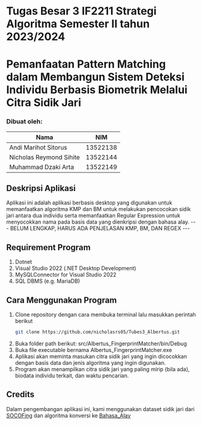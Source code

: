 # Tugas Besar 3 IF2211 Strategi Algoritma Semester II tahun 2023/2024
# Pemanfaatan Pattern Matching dalam Membangun Sistem Deteksi Individu Berbasis Biometrik Melalui Citra Sidik Jari

### Dibuat oleh:
| Nama | NIM |
| -------- | --------- |
| Andi Marihot Sitorus | 13522138 |
| Nicholas Reymond Sihite | 13522144 |
| Muhammad Dzaki Arta | 13522149 |

## Deskripsi Aplikasi
Aplikasi ini adalah aplikasi berbasis desktop yang digunakan untuk memanfaatkan algoritma KMP dan BM untuk melakukan pencocokan sidik jari
antara dua individu serta memanfaatkan Regular Expression untuk menyocokkan nama pada basis data yang dienkripsi dengan bahasa alay.
--- BELUM LENGKAP, HARUS ADA PENJELASAN KMP, BM, DAN REGEX ---

## Requirement Program
1. Dotnet
2. Visual Studio 2022 (.NET Desktop Development)
3. MySQLConnector for Visual Studio 2022
4. SQL DBMS (e.g. MariaDB)

## Cara Menggunakan Program
1. Clone repository dengan cara membuka terminal lalu masukkan perintah berikut
   ```sh
   git clone https://github.com/nicholasrs05/Tubes3_Albertus.git
   ```
2. Buka folder path berikut: src/Albertus_FingerprintMatcher/bin/Debug
3. Buka file executable bernama Albertus_FingerprintMatcher.exe
4. Aplikasi akan meminta masukan citra sidik jari yang ingin dicocokkan dengan basis data dan jenis algoritma yang ingin digunakan.
6. Program akan menampilkan citra sidik jari yang paling mirip (bila ada), biodata individu terkait, dan waktu pencarian.

## Credits

Dalam pengembangan aplikasi ini, kami menggunakan dataset sidik jari dari [SOCOFing](https://www.kaggle.com/datasets/ruizgara/socofing)
dan algoritma konversi ke [Bahasa_Alay](https://alaygenerator.blogspot.com/)

